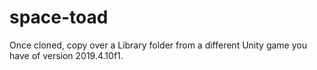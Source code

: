 # space-toad

Once cloned, copy over a Library folder from a different Unity game you have of version 2019.4.10f1.
